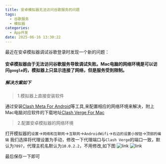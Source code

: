 ```yaml
---
title: 安卓模拟器无法访问谷歌服务的问题
tags:
  - 谷歌服务
  - 模拟器
categories:
  - App开发
date: 2025-06-16 13:30:22
---
```





最近在安卓模拟器调试谷歌登录时发现一个新的问题：
#### 安卓模拟器由于无法访问谷歌服务导致调试失败。Mac电脑的网络环境是可以访问```google```的，模拟器上只显示连接了网络，但是服务受到限制。


##### 解决方案如下
<!-- more -->

>  1.模拟器上直接安装软件
 
 通过安装[Clash Meta For Android](https://doget-api.oopscloud.xyz/api/download?token=eyJhbGciOiJIUzI1NiJ9.eyJ1cmwiOiJodHRwczovL2dpdGh1Yi5jb20vTWV0YUN1YmVYL0NsYXNoTWV0YUZvckFuZHJvaWQvcmVsZWFzZXMvZG93bmxvYWQvdjIuMTEuNi9jbWZhLTIuMTEuNi1tZXRhLWFybTY0LXY4YS1yZWxlYXNlLmFwayJ9.iINR5UGgbhdQvrcth9-e5FDH3GRlFik9EZWGYz2AWew)等工具,来配置相应的网络环境来解决，附上Mac电脑对应软件的下载地址[Clash Verge For Mac](https://doget-api.oopscloud.xyz/api/download?token=eyJhbGciOiJIUzI1NiJ9.eyJ1cmwiOiJodHRwczovL2dpdGh1Yi5jb20vY2xhc2gtdmVyZ2UtcmV2L2NsYXNoLXZlcmdlLXJldi9yZWxlYXNlcy9kb3dubG9hZC92Mi4wLjMvQ2xhc2guVmVyZ2VfMi4wLjNfYWFyY2g2NC5kbWcifQ.kGiedHe7557dx9m3nf8MJKm5iAN-SXE9nSybV1-G4q4)
 

>2.配置安卓模拟器的网络环境

打开模拟器的```设置```->```网络和互联网```->```互联网```->```AndroidWifi```->```右边的设置小按钮```->```顶部的编辑```
我们选择将代理设置为手动，修改一下代理端口与```Clash Verge```的端口一致，默认为```7897```，代理主机名默认为```10.0.2.2```，不用修改,如下图
![link](https://github.com/Ziven-n/Blog-Back-Up/blob/master/source/picture/anchorPoint/%E5%9D%90%E6%A0%87%E7%B3%BB.png?raw=true)
![link](https://github.com/Ziven-n/Blog-Back-Up/blob/master/source/picture/anchorPoint/%E5%9D%90%E6%A0%87%E7%B3%BB.png?raw=true)

最后保存一下即可